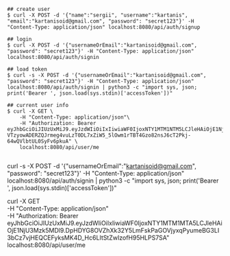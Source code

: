 ```
## create user 
$ curl -X POST -d '{"name":"sergii", "username":"kartanis", "email":"kartanisoid@gmail.com", "password": "secret123"}' -H "Content-Type: application/json" localhost:8080/api/auth/signup

## login
$ curl -X POST -d '{"usernameOrEmail":"kartanisoid@gmail.com", "password": "secret123"}' -H "Content-Type: application/json" localhost:8080/api/auth/signin

## load token
$ curl -s -X POST -d '{"usernameOrEmail":"kartanisoid@gmail.com", "password": "secret123"}' -H "Content-Type: application/json" localhost:8080/api/auth/signin | python3 -c "import sys, json; print('Bearer ', json.load(sys.stdin)['accessToken'])"

## current user info
$ curl -X GET \
    -H "Content-Type: application/json"\
    -H "Authorization: Bearer  eyJhbGciOiJIUzUxMiJ9.eyJzdWIiOiIxIiwiaWF0IjoxNTY1MTM1NTM5LCJleHAiOjE1NjU3NDAzMzl9.2wPwR-VTzyowADERZQJrmeg4vuLzT0DL7xZiW5_5lOwm1rTBT4Gzo82nsJ6cT2Pkj-64wQVlbtUL0SyFv6pkuA" \
    localhost:8080/api/user/me


``` 

curl -s -X POST -d '{"usernameOrEmail":"kartanisoid@gmail.com", "password": "secret123"}' -H "Content-Type: application/json" localhost:8080/api/auth/signin | python3 -c "import sys, json; print('Bearer ', json.load(sys.stdin)['accessToken'])"

curl -X GET \
    -H "Content-Type: application/json"\
    -H "Authorization: Bearer  eyJhbGciOiJIUzUxMiJ9.eyJzdWIiOiIxIiwiaWF0IjoxNTY1MTM1MTA5LCJleHAiOjE1NjU3Mzk5MDl9.DpHDYG8OVZhXk32Y5LmFskPaGOVjyxqPyumeBG3LI3bCz7vjHEQCEFyksMK4D_Hc6LItStZwIzofH95HLPS7SA" \
    localhost:8080/api/user/me